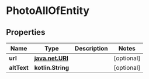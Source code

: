 
# PhotoAllOfEntity

## Properties
Name | Type | Description | Notes
------------ | ------------- | ------------- | -------------
**url** | [**java.net.URI**](java.net.URI.md) |  |  [optional]
**altText** | **kotlin.String** |  |  [optional]



